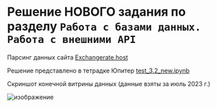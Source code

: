 # Решение НОВОГО задания по разделу ```Работа с базами данных. Работа с внешними API```

Парсинг данных сайта [Exchangerate.host](https://exchangerate.host/#/)

Решение представлено в тетрадке Юпитер [test_3.2_new.ipynb](test_3.2_new.ipynb)

Скриншот конечной витрины данных (данные взяты за июль 2023 г.)

![изображение](https://github.com/UncleJoe1973/1T_course/assets/29273924/e2fd7b85-112d-451a-83ac-64468fe09287)


